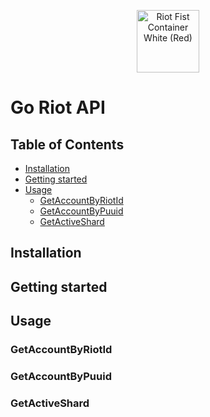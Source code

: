 <p align="center">
  <a href="https://www.riotgames.com"><img src="https://www.riotgames.com/darkroom/800/4055f068b0bc39bbe60d08491a39994b:0ff2ceae3e7bed5e6f2c9c5a1aded2c0/riot-fist-container-white-red.png" width="100" title="Riot Fist Container White (Red)"></a>
</p>

# Go Riot API

## Table of Contents

*	[Installation](#installation)
* [Getting started](#getting-started)
* [Usage](#usage)
  *	[GetAccountByRiotId](#getAccountByRiotId)
  *	[GetAccountByPuuid](#getAccountByPuuid)
  *	[GetActiveShard](#getActiveShard)

## Installation

## Getting started

## Usage

### GetAccountByRiotId

### GetAccountByPuuid

### GetActiveShard
